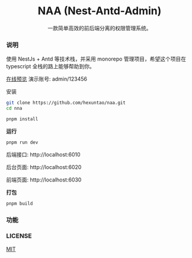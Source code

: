 <h1 align="center">NAA (Nest-Antd-Admin)</h1>

<p align="center">

</p>

<p align="center">一款简单高效的前后端分离的权限管理系统。</p>

### 说明

使用 NestJs + Antd 等技术栈，并采用 monorepo 管理项目，希望这个项目在 typescript 全栈的路上能够帮助到你。

[在线预览](https://nna.hexuntao.com) 演示账号: admin/123456

安装

```bash
git clone https://github.com/hexuntao/naa.git
cd nna

pnpm install
```

**运行**

```bash
pnpm run dev
```

后端接口: http://localhost:6010

后台页面: http://localhost:6020

前端页面: http://localhost:6030


**打包**

```bash
pnpm build
```

### 功能

### LICENSE

[MIT](./LICENSE)
